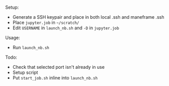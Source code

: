 Setup:
- Generate a SSH keypair and place in both local .ssh and maneframe .ssh
- Place `jupyter.job` in `~/scratch/`
- Edit `USERNAME` in `launch_nb.sh` and `-D` in `jupyter.job`

Usage:
- Run `launch_nb.sh`

Todo:
- Check that selected port isn't already in use
- Setup script
- Put `start_job.sh` inline into `launch_nb.sh`
